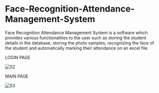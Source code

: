 # Face-Recognition-Attendance-Management-System
Face Recognition Attendance Management System is a software which provides various functionalities to the user such as storing the student details in the database, storing the photo samples, recognizing the face of the student and automatically marking their attendance on an excel file.

LOGIN PAGE

![52](https://github.com/VISHALSRIVASTAVA14/Face-Recognition-Attendance-Management-System/assets/153887479/ce6db0bd-1536-4b16-9dd3-2a7d4bf1802d)


MAIN PAGE

![53](https://github.com/VISHALSRIVASTAVA14/Face-Recognition-Attendance-Management-System/assets/153887479/041fcd09-2666-4b7f-8d80-060055a4b71e)


